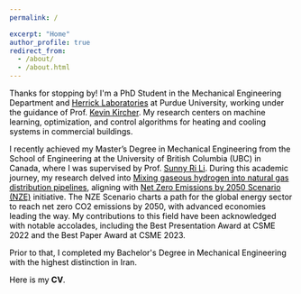 ```yaml
---
permalink: /

excerpt: "Home"
author_profile: true
redirect_from: 
  - /about/
  - /about.html
---
```


<style>
  body {
    color: black;
  }
</style>

Thanks for stopping by! I'm a PhD Student in the Mechanical Engineering Department and <a href="https://engineering.purdue.edu/Herrick" target="_blank" style="color: black; text-decoration: underline;">Herrick Laboratories</a> at Purdue University, working under the guidance of Prof. <a href="https://kevinjkircher.com/" target="_blank" style="color: black; text-decoration: underline;">Kevin Kircher</a>. My research centers on machine learning, optimization, and control algorithms for heating and cooling systems in commercial buildings.

I recently achieved my Master’s Degree in Mechanical Engineering from the School of Engineering at the University of British Columbia (UBC) in Canada, where I was supervised by Prof. <a href="https://engineering.ok.ubc.ca/about/contact/sunny-ri-li/" target="_blank" style="color: black; text-decoration: underline;">Sunny Ri Li</a>. During this academic journey, my research delved into <a href="https://open.library.ubc.ca/soa/cIRcle/collections/ubctheses/24/items/1.0437514" target="_blank" style="color: black; text-decoration: underline;">Mixing gaseous hydrogen into natural gas distribution pipelines</a>, aligning with <a href="https://www.iea.org/reports/global-energy-and-climate-model/net-zero-emissions-by-2050-scenario-nze" target="_blank" style="color: black; text-decoration: underline;">Net Zero Emissions by 2050 Scenario (NZE)</a> initiative. The NZE Scenario charts a path for the global energy sector to reach net zero CO2 emissions by 2050, with advanced economies leading the way. My contributions to this field have been acknowledged with notable accolades, including the Best Presentation Award at CSME 2022 and the Best Paper Award at CSME 2023.

Prior to that, I completed my Bachelor's Degree in Mechanical Engineering with the highest distinction in Iran.

Here is my <b><a href="https://arashjkh.github.io/files/CV_Arash_Jalil_Khabbazi.pdf" target="_blank" style="color: black; text-decoration:none;">CV</a></b>.
